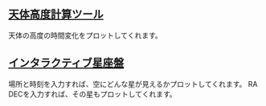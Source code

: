 ## [天体高度計算ツール](curve.html)
天体の高度の時間変化をプロットしてくれます。


## [インタラクティブ星座盤](board.html)
場所と時刻を入力すれば、空にどんな星が見えるかプロットしてくれます。
RA DECを入力すれば、その星もプロットしてくれます。